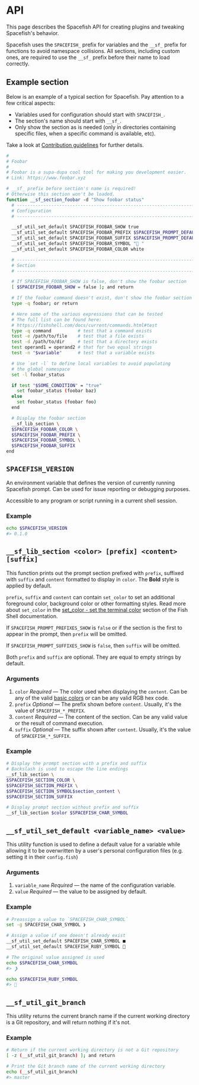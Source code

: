 # API

This page describes the Spacefish API for creating plugins and tweaking Spacefish's behavior.

Spacefish uses the `SPACEFISH_` prefix for variables and the `__sf_` prefix for functions to avoid namespace collisions. All sections, including custom ones, are required to use the `__sf_` prefix before their name to load correctly.

## Example section

Below is an example of a typical section for Spacefish. Pay attention to a few critical aspects:

* Variables used for configuration should start with `SPACEFISH_`.
* The section's name should start with `__sf_`.
* Only show the section as is needed (only in directories containing specific files, when a specific command is available, etc).

Take a look at [Contribution guidelines](../CONTRIBUTING.md) for further details.

```sh
#
# Foobar
#
# Foobar is a supa-dupa cool tool for making you development easier.
# Link: https://www.foobar.xyz

# __sf_ prefix before section's name is required!
# Otherwise this section won't be loaded.
function __sf_section_foobar -d "Show foobar status"
  # ------------------------------------------------------------------------------
  # Configuration
  # ------------------------------------------------------------------------------

  __sf_util_set_default SPACEFISH_FOOBAR_SHOW true
  __sf_util_set_default SPACEFISH_FOOBAR_PREFIX $SPACEFISH_PROMPT_DEFAULT_PREFIX
  __sf_util_set_default SPACEFISH_FOOBAR_SUFFIX $SPACEFISH_PROMPT_DEFAULT_SUFFIX
  __sf_util_set_default SPACEFISH_FOOBAR_SYMBOL "🍷 "
  __sf_util_set_default SPACEFISH_FOOBAR_COLOR white

  # ------------------------------------------------------------------------------
  # Section
  # ------------------------------------------------------------------------------

  # If SPACEFISH_FOOBAR_SHOW is false, don't show the foobar section
  [ $SPACEFISH_FOOBAR_SHOW = false ]; and return

  # If the foobar command doesn't exist, don't show the foobar section
  type -q foobar; or return

  # Here some of the various expressions that can be tested
  # The full list can be found here:
  # https://fishshell.com/docs/current/commands.html#test
  type -q command          # test that a command exists
  test -e /path/to/file    # test that a file exists
  test -d /path/to/dir     # test that a directory exists
  test operand1 = operand2 # that for two equal strings
  test -n "$variable"      # test that a variable exists

  # Use `set -l` to define local variables to avoid populating
  # the global namespace
  set -l foobar_status

  if test "$SOME_CONDITION" = "true"
    set foobar_status (foobar baz)
  else
    set foobar_status (foobar foo)
  end

  # Display the foobar section
  __sf_lib_section \
  $SPACEFISH_FOOBAR_COLOR \
  $SPACEFISH_FOOBAR_PREFIX \
  $SPACEFISH_FOOBAR_SYMBOL \
  $SPACEFISH_FOOBAR_SUFFIX
end
```

## `SPACEFISH_VERSION`

An environment variable that defines the version of currently running Spacefish prompt. Can be used for issue reporting or debugging purposes.

Accessible to any program or script running in a current shell session.

### Example

```sh
echo $SPACEFISH_VERSION
#> 0.1.0
```

## `__sf_lib_section <color> [prefix] <content> [suffix]`

This function prints out the prompt section prefixed with `prefix`, suffixed with `suffix` and `content` formatted to display in `color`. The **Bold** style is applied by default.

`prefix`, `suffix` and `content` can contain `set_color` to set an additional foreground color, background color or other formatting styles. Read more about `set_color` in the [set_color - set the terminal color](https://fishshell.com/docs/current/commands.html#set_color) section of the Fish Shell documentation.

If `SPACEFISH_PROMPT_PREFIXES_SHOW` is `false` or if the section is the first to appear in the prompt, then `prefix` will be omitted.

If `SPACEFISH_PROMPT_SUFFIXES_SHOW` is `false`, then `suffix` will be omitted.

Both `prefix` and `suffix` are optional. They are equal to empty strings by default.

### Arguments

1. `color` _Required_ — The color used when displaying the `content`. Can be any of the valid [basic colors](https://fishshell.com/docs/current/commands.html#set_color) or can be any valid RGB hex code.
2. `prefix` _Optional_ — The prefix shown before `content`. Usually, it's the value of `SPACEFISH_*_PREFIX`.
3. `content` _Required_ — The content of the section. Can be any valid value or the result of command execution.
4. `suffix` _Optional_ — The suffix shown after `content`. Usually, it's the value of `SPACEFISH_*_SUFFIX`.

### Example

```sh
# Display the prompt section with a prefix and suffix
# Backslash is used to escape the line endings
__sf_lib_section \
$SPACEFISH_SECTION_COLOR \
$SPACEFISH_SECTION_PREFIX \
$SPACEFISH_SECTION_SYMBOL$section_content \
$SPACEFISH_SECTION_SUFFIX

# Display prompt section without prefix and suffix
__sf_lib_section $color $SPACEFISH_CHAR_SYMBOL
```

## `__sf_util_set_default <variable_name> <value>`

This utility function is used to define a default value for a variable while allowing it to be overwritten by a user's personal configuration files (e.g. setting it in their `config.fish`)

### Arguments

1. `variable_name` _Required_ — the name of the configuration variable.
2. `value` _Required_ — the value to be assigned by default.

### Example

```sh
# Preassign a value to `SPACEFISH_CHAR_SYMBOL`
set -g SPACEFISH_CHAR_SYMBOL ❯

# Assign a value if one doesn't already exist
__sf_util_set_default SPACEFISH_CHAR_SYMBOL ■
__sf_util_set_default SPACEFISH_RUBY_SYMBOL 💎

# The original value assigned is used
echo $SPACEFISH_CHAR_SYMBOL
#> ❯

echo $SPACEFISH_RUBY_SYMBOL
#> 💎
```

## `__sf_util_git_branch`

This utility returns the current branch name if the current working directory is a Git repository, and will return nothing if it's not.

### Example

```sh
# Return if the current working directory is not a Git repository
[ -z (__sf_util_git_branch) ]; and return

# Print the Git branch name of the current working directory
echo (__sf_util_git_branch)
#> master
```
